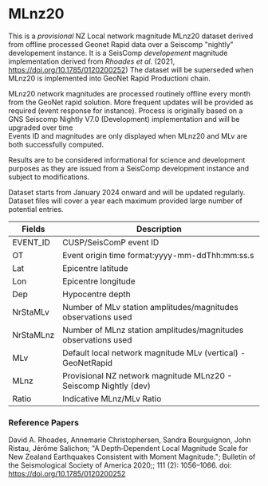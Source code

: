 # MLnz20 
This is a _provisional_ NZ Local network magnitude MLnz20 dataset derived from offline processed Geonet Rapid data over a  Seiscomp "nightly" developement instance.
It is a SeisComp _developement_ magnitude implementation derived from _Rhoades et al._ (2021, https://doi.org/10.1785/0120200252) 
The dataset will be superseded when MLnz20 is implemented into GeoNet Rapid Productioni chain.

MLnz20 network magnitudes are processed routinely offline every month from the GeoNet rapid solution. More frequent updates will be provided as required (event response for instance).
Process is originally based on a GNS Seiscomp Nightly V7.0 (Development) implementation and will  be upgraded over time  
Events ID and magnitudes are only displayed when MLnz20 and MLv are both successfully computed.

Results are to be considered informational for science and development purposes as they are issued from a SeisComp development instance and subject to modifications.    

Dataset starts from January 2024 onward and will be updated regularly.
Dataset files will cover a year each maximum provided large number of potential entries.


Fields | Description |
-------| ----------- |
EVENT_ID | CUSP/SeisComP event ID |
OT | Event origin time format:yyyy-mm-ddThh:mm:ss.s |
Lat | Epicentre latitude |
Lon | Epicentre longitude |
Dep | Hypocentre depth |
NrStaMLv | Number of MLv station amplitudes/magnitudes observations used |
NrStaMLnz | Number of MLnz station amplitudes/magnitudes observations used |
MLv | Default local network magnitude MLv (vertical) - GeoNetRapid  |
MLnz | Provisional NZ network magnitude MLnz20 - Seiscomp Nightly (dev) 
Ratio | Indicative MLnz/MLv Ratio |

### Reference Papers
David A. Rhoades, Annemarie Christophersen, Sandra Bourguignon, John Ristau, Jérôme Salichon; "A Depth‐Dependent Local Magnitude Scale for New Zealand Earthquakes Consistent with Moment Magnitude."; Bulletin of the Seismological Society of America 2020;; 111 (2): 1056–1066. doi: https://doi.org/10.1785/0120200252
